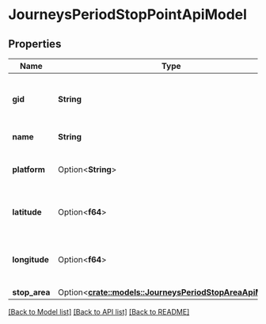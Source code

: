 # JourneysPeriodStopPointApiModel

## Properties

Name | Type | Description | Notes
------------ | ------------- | ------------- | -------------
**gid** | **String** | The 16-digit Västtrafik gid of the stop point. | 
**name** | **String** | The stop point name. | 
**platform** | Option<**String**> | The platform of the stop point. | [optional]
**latitude** | Option<**f64**> | The latitude coordinate of the stop point. | [optional]
**longitude** | Option<**f64**> | The logitude coordinate of the stop point. | [optional]
**stop_area** | Option<[**crate::models::JourneysPeriodStopAreaApiModel**](VT.ApiPlaneraResa.Web.V4.Models.Journeys.StopAreaApiModel.md)> |  | [optional]

[[Back to Model list]](../README.md#documentation-for-models) [[Back to API list]](../README.md#documentation-for-api-endpoints) [[Back to README]](../README.md)


